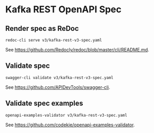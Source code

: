 # Kafka REST OpenAPI Spec

## Render spec as ReDoc

```shell script
redoc-cli serve v3/kafka-rest-v3-spec.yaml
```

See https://github.com/Redocly/redoc/blob/master/cli/README.md.

## Validate spec

```shell script
swagger-cli validate v3/kafka-rest-v3-spec.yaml
```

See https://github.com/APIDevTools/swagger-cli.

## Validate spec examples

```shell script
openapi-examples-validator v3/kafka-rest-v3-spec.yaml
```

See https://github.com/codekie/openapi-examples-validator.
